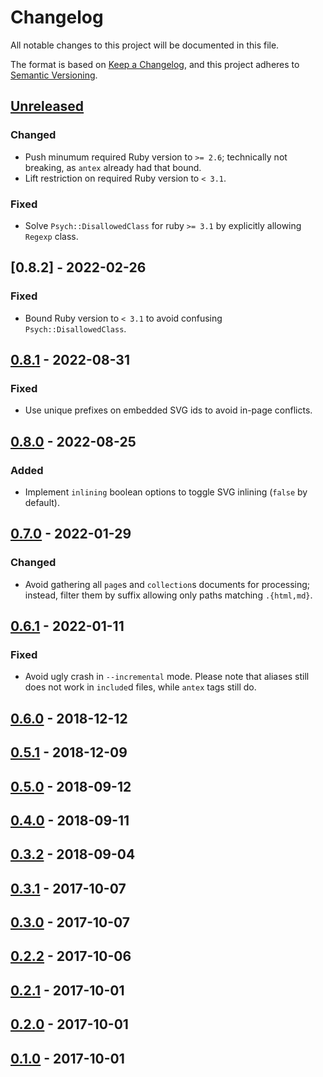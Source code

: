 # Changelog

All notable changes to this project will be documented in this file.

The format is based on [Keep a Changelog](https://keepachangelog.com/en/1.0.0/),
and this project adheres to [Semantic Versioning](https://semver.org/spec/v2.0.0.html).

## [Unreleased]

### Changed

- Push minumum required Ruby version to `>= 2.6`; technically not breaking, as `antex` already had that bound.
- Lift restriction on required Ruby version to `< 3.1`.

### Fixed

- Solve `Psych::DisallowedClass` for ruby `>= 3.1` by explicitly allowing `Regexp` class.

## [0.8.2] - 2022-02-26

### Fixed

- Bound Ruby version to `< 3.1` to avoid confusing `Psych::DisallowedClass`.

## [0.8.1] - 2022-08-31

### Fixed

- Use unique prefixes on embedded SVG ids to avoid in-page conflicts.

## [0.8.0] - 2022-08-25

### Added

- Implement `inlining` boolean options to toggle SVG inlining (`false` by default).

## [0.7.0] - 2022-01-29

### Changed

- Avoid gathering all `page`s and `collection`s documents for processing; instead, filter them by suffix allowing only paths matching `.{html,md}`.

## [0.6.1] - 2022-01-11

### Fixed

- Avoid ugly crash in `--incremental` mode. Please note that aliases still does not work in `include`d files, while `antex` tags still do.

## [0.6.0] - 2018-12-12

## [0.5.1] - 2018-12-09

## [0.5.0] - 2018-09-12

## [0.4.0] - 2018-09-11

## [0.3.2] - 2018-09-04

## [0.3.1] - 2017-10-07

## [0.3.0] - 2017-10-07

## [0.2.2] - 2017-10-06

## [0.2.1] - 2017-10-01

## [0.2.0] - 2017-10-01

## [0.1.0] - 2017-10-01

[unreleased]: https://github.com/paolobrasolin/jekyll-antex/compare/0.8.1...HEAD
[0.8.1]: https://github.com/paolobrasolin/jekyll-antex/compare/0.8.0...0.8.1
[0.8.0]: https://github.com/paolobrasolin/jekyll-antex/compare/0.7.0...0.8.0
[0.7.0]: https://github.com/paolobrasolin/jekyll-antex/compare/0.6.1...0.7.0
[0.6.1]: https://github.com/paolobrasolin/jekyll-antex/compare/0.6.0...0.6.1
[0.6.0]: https://github.com/paolobrasolin/jekyll-antex/compare/0.5.1...0.6.0
[0.5.1]: https://github.com/paolobrasolin/jekyll-antex/compare/0.5.0...0.5.1
[0.5.0]: https://github.com/paolobrasolin/jekyll-antex/compare/0.4.0...0.5.0
[0.4.0]: https://github.com/paolobrasolin/jekyll-antex/compare/0.3.2...0.4.0
[0.3.2]: https://github.com/paolobrasolin/jekyll-antex/compare/0.3.1...0.3.2
[0.3.1]: https://github.com/paolobrasolin/jekyll-antex/compare/0.3.0...0.3.1
[0.3.0]: https://github.com/paolobrasolin/jekyll-antex/compare/0.2.2...0.3.0
[0.2.2]: https://github.com/paolobrasolin/jekyll-antex/compare/0.2.1...0.2.2
[0.2.1]: https://github.com/paolobrasolin/jekyll-antex/compare/0.2.0...0.2.1
[0.2.0]: https://github.com/paolobrasolin/jekyll-antex/compare/0.1.0...0.2.0
[0.1.0]: https://github.com/paolobrasolin/jekyll-antex/releases/tag/0.1.0
